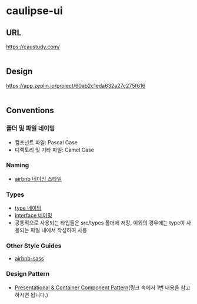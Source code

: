 # caulipse-ui

## URL

https://caustudy.com/
<br><br>

## Design
https://app.zeplin.io/project/60ab2c1eda632a27c275f616
<br><br>

## Conventions

### 폴더 및 파일 네이밍
* 컴포넌트 파일: Pascal Case
* 디렉토리 및 기타 파일: Camel Case

### Naming
* [airbnb 네이밍 스타일](https://github.com/airbnb/javascript#naming-conventions)

### Types
* [type 네이밍](https://github.com/basarat/typescript-book/blob/master/docs/styleguide/sty)
* [interface 네이밍](https://github.com/basarat/typescript-book/blob/master/docs/styleguide/styleguide.md#interface)
* 공통적으로 사용되는 타입들은 src/types 폴더에 저장, 이외의 경우에는 type이 사용되는 파일 내에서 작성하여 사용

### Other Style Guides
* [airbnb-sass](https://github.com/airbnb/css#sass)

### Design Pattern
* [Presentational & Container Component Pattern](https://velog.io/@holim0/React-Design-Pattern)(링크 속에서 1번 내용을 참고하시면 됩니다.)


